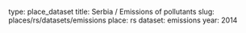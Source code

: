 type: place_dataset
title: Serbia / Emissions of pollutants
slug: places/rs/datasets/emissions
place: rs
dataset: emissions
year: 2014
